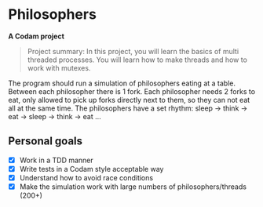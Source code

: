 # Philosophers

**A Codam project**

> Project summary:
> In this project, you will learn the basics of multi threaded processes. You will learn how to make threads and how to work with mutexes.

The program should run a simulation of philosophers eating at a table. Between each philosopher there is 1 fork. Each philosopher needs 2 forks to eat, only allowed to pick up forks directly next to them, so they can not eat all at the same time.
The philosophers have a set rhythm: sleep -> think -> eat -> sleep -> think -> eat ...

## Personal goals

-   [x] Work in a TDD manner
-   [x] Write tests in a Codam style acceptable way
-   [x] Understand how to avoid race conditions
-   [x] Make the simulation work with large numbers of philosophers/threads (200+)
